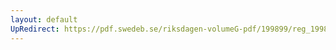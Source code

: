 ```yaml
---
layout: default
UpRedirect: https://pdf.swedeb.se/riksdagen-volumeG-pdf/199899/reg_199899/reg_199899_0372.pdf
---
```

